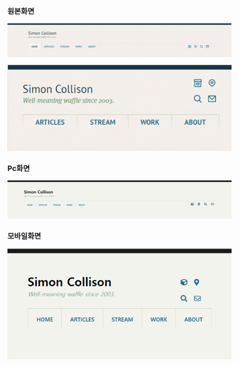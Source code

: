 ### 원본화면

![src](screenshot/colly_1476x760_full.png?raw=true)

![src](screenshot/colly_470x314_mob.png?raw=true)

### Pc화면

![src](screenshot/colly_full_clone.png?raw=true)

### 모바일화면

![src](screenshot/colly_mob_clone.png?raw=ture)

